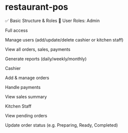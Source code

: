 # restaurant-pos
✅ Basic Structure & Roles
📌 User Roles:
Admin

Full access

Manage users (add/update/delete cashier or kitchen staff)

View all orders, sales, payments

Generate reports (daily/weekly/monthly)

Cashier

Add & manage orders

Handle payments

View sales summary

Kitchen Staff

View pending orders

Update order status (e.g. Preparing, Ready, Completed)

